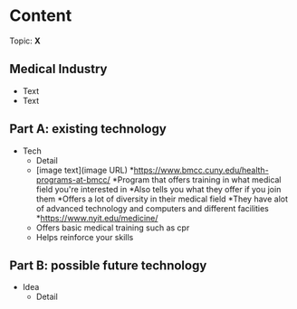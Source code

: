 # Content
Topic: **X**

## Medical Industry
* Text
* Text

## Part A: existing technology
* Tech
  * Detail
  * [image text](image URL)
    *https://www.bmcc.cuny.edu/health-programs-at-bmcc/
  *Program that offers training in what medical field you're interested in
  *Also tells you what they offer if you join them
  *Offers a lot of diversity in their medical field
  *They have alot of advanced technology and computers and different facilities
    *https://www.nyit.edu/medicine/
  * Offers basic medical training such as cpr
  * Helps reinforce your skills 

## Part B: possible future technology
* Idea
  * Detail
